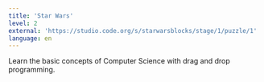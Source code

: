 ```yaml
---
title: 'Star Wars'
level: 2
external: 'https://studio.code.org/s/starwarsblocks/stage/1/puzzle/1'
language: en
---
```


Learn the basic concepts of Computer Science with drag 
and drop programming.

